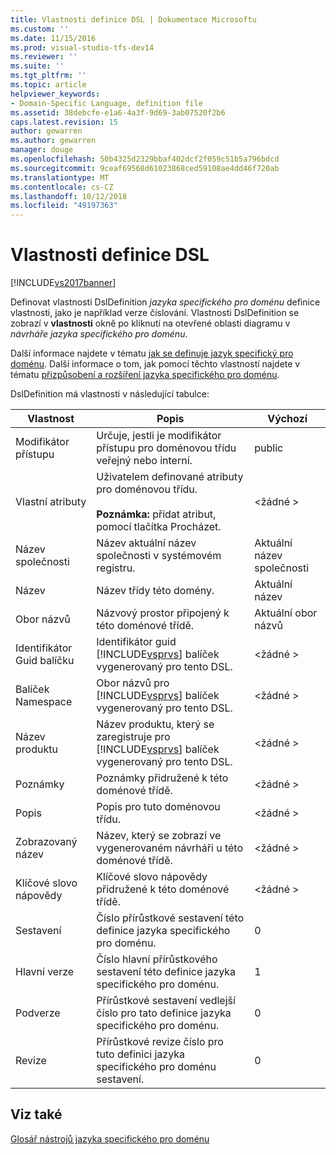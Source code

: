 ```yaml
---
title: Vlastnosti definice DSL | Dokumentace Microsoftu
ms.custom: ''
ms.date: 11/15/2016
ms.prod: visual-studio-tfs-dev14
ms.reviewer: ''
ms.suite: ''
ms.tgt_pltfrm: ''
ms.topic: article
helpviewer_keywords:
- Domain-Specific Language, definition file
ms.assetid: 38debcfe-e1a6-4a3f-9d69-3ab07520f2b6
caps.latest.revision: 15
author: gewarren
ms.author: gewarren
manager: douge
ms.openlocfilehash: 50b4325d2329bbaf402dcf2f059c51b5a796bdcd
ms.sourcegitcommit: 9ceaf69568d61023868ced59108ae4dd46f720ab
ms.translationtype: MT
ms.contentlocale: cs-CZ
ms.lasthandoff: 10/12/2018
ms.locfileid: "49197363"
---
```

# <a name="properties-of-a-dsl-definition"></a>Vlastnosti definice DSL
[!INCLUDE[vs2017banner](../includes/vs2017banner.md)]

Definovat vlastnosti DslDefinition *jazyka specifického pro doménu* definice vlastnosti, jako je například verze číslování. Vlastnosti DslDefinition se zobrazí v **vlastnosti** okně po kliknutí na otevřené oblasti diagramu v *návrháře jazyka specifického pro doménu*.  
  
 Další informace najdete v tématu [jak se definuje jazyk specifický pro doménu](../modeling/how-to-define-a-domain-specific-language.md). Další informace o tom, jak pomocí těchto vlastností najdete v tématu [přizpůsobení a rozšíření jazyka specifického pro doménu](../modeling/customizing-and-extending-a-domain-specific-language.md).  
  
 DslDefinition má vlastnosti v následující tabulce:  
  
|Vlastnost|Popis|Výchozí|  
|--------------|-----------------|-------------|  
|Modifikátor přístupu|Určuje, jestli je modifikátor přístupu pro doménovou třídu veřejný nebo interní.|public|  
|Vlastní atributy|Uživatelem definované atributy pro doménovou třídu.<br /><br /> **Poznámka:** přidat atribut, pomocí tlačítka Procházet.|\<žádné >|  
|Název společnosti|Název aktuální název společnosti v systémovém registru.|Aktuální název společnosti|  
|Název|Název třídy této domény.|Aktuální název|  
|Obor názvů|Názvový prostor připojený k této doménové třídě.|Aktuální obor názvů|  
|Identifikátor Guid balíčku|Identifikátor guid [!INCLUDE[vsprvs](../includes/vsprvs-md.md)] balíček vygenerovaný pro tento DSL.|\<žádné >|  
|Balíček Namespace|Obor názvů pro [!INCLUDE[vsprvs](../includes/vsprvs-md.md)] balíček vygenerovaný pro tento DSL.|\<žádné >|  
|Název produktu|Název produktu, který se zaregistruje pro [!INCLUDE[vsprvs](../includes/vsprvs-md.md)] balíček vygenerovaný pro tento DSL.|\<žádné >|  
|Poznámky|Poznámky přidružené k této doménové třídě.|\<žádné >|  
|Popis|Popis pro tuto doménovou třídu.|\<žádné >|  
|Zobrazovaný název|Název, který se zobrazí ve vygenerovaném návrháři u této doménové třídě.|\<žádné >|  
|Klíčové slovo nápovědy|Klíčové slovo nápovědy přidružené k této doménové třídě.|\<žádné >|  
|Sestavení|Číslo přírůstkové sestavení této definice jazyka specifického pro doménu.|0|  
|Hlavní verze|Číslo hlavní přírůstkového sestavení této definice jazyka specifického pro doménu.|1|  
|Podverze|Přírůstkové sestavení vedlejší číslo pro tato definice jazyka specifického pro doménu.|0|  
|Revize|Přírůstkové revize číslo pro tuto definici jazyka specifického pro doménu sestavení.|0|  
  
## <a name="see-also"></a>Viz také  
 [Glosář nástrojů jazyka specifického pro doménu](http://msdn.microsoft.com/en-us/ca5e84cb-a315-465c-be24-76aa3df276aa)



